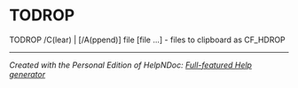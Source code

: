 # TODROP

TODROP /C(lear) \| \[/A(ppend)\] file \[file ...\] - files to clipboard as CF\_HDROP


***
_Created with the Personal Edition of HelpNDoc: [Full-featured Help generator](<https://www.helpndoc.com/feature-tour>)_
